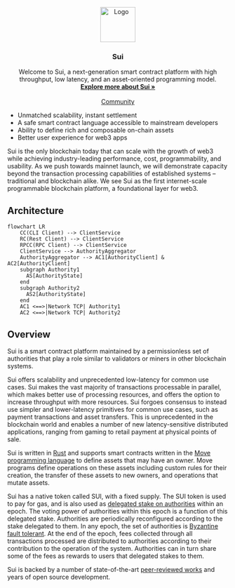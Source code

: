 <p align="center">
  <a href="https://docs.sui.io/">
    <img src="https://github.com/MystenLabs/sui/blob/main/doc/static/Sui_Icon_Brand.png" alt="Logo" width="80" height="80">
  </a>
  
  <h3 align="center">Sui</h3>

  <p align="center">
    Welcome to Sui, a next-generation smart contract platform with high throughput, low latency, and an asset-oriented programming model.
    <br />
    <a href="#"><strong>Explore more about Sui »</strong></a>
    <br />
    <br />
    <a href="https://discord.gg/sui">Community</a>


* Unmatched scalability, instant settlement
* A safe smart contract language accessible to mainstream developers
* Ability to define rich and composable on-chain assets
* Better user experience for web3 apps

Sui is the only blockchain today that can scale with the growth of web3 while achieving industry-leading performance, cost, programmability, and usability. As we push towards mainnet launch, we will demonstrate capacity beyond the transaction processing capabilities of established systems – traditional and blockchain alike. We see Sui as the first internet-scale programmable blockchain platform, a foundational layer for web3.

## Architecture

```mermaid
flowchart LR
    CC(CLI Client) --> ClientService
    RC(Rest Client) --> ClientService
    RPCC(RPC Client) --> ClientService
    ClientService --> AuthorityAggregator
    AuthorityAggregator --> AC1[AuthorityClient] & AC2[AuthorityClient]
    subgraph Authority1
      AS[AuthorityState]
    end
    subgraph Authority2
      AS2[AuthorityState]
    end
    AC1 <==>|Network TCP| Authority1
    AC2 <==>|Network TCP| Authority2
```

## Overview

Sui is a smart contract platform maintained by a permissionless set of authorities that play a role similar to validators or miners in other blockchain systems.

Sui offers scalability and unprecedented low-latency for common use cases. Sui makes the vast majority of transactions processable in parallel, which makes better use of processing resources, and offers the option to increase throughput with more resources. Sui forgoes consensus to instead use simpler and lower-latency primitives for common use cases, such as payment transactions and asset transfers. This is unprecedented in the blockchain world and enables a number of new latency-sensitive distributed applications, ranging from gaming to retail payment at physical points of sale.

Sui is written in [Rust](https://www.rust-lang.org) and supports smart contracts written in the [Move programming language](https://github.com/move-language/move) to define assets that may have an owner. Move programs define operations on these assets including custom rules for their creation, the transfer of these assets to new owners, and operations that mutate assets.

Sui has a native token called SUI, with a fixed supply. The SUI token is used to pay for gas, and is also used as [delegated stake on authorities](https://learn.bybit.com/blockchain/delegated-proof-of-stake-dpos/) within an epoch. The voting power of authorities within this epoch is a function of this delegated stake. Authorities are periodically reconfigured according to the stake delegated to them. In any epoch, the set of authorities is [Byzantine fault tolerant](https://pmg.csail.mit.edu/papers/osdi99.pdf). At the end of the epoch, fees collected through all transactions processed are distributed to authorities according to their contribution to the operation of the system. Authorities can in turn share some of the fees as rewards to users that delegated stakes to them.

Sui is backed by a number of state-of-the-art [peer-reviewed works](https://github.com/MystenLabs/sui/blob/main/doc/src/contribute/research-papers.md) and years of open source development.
